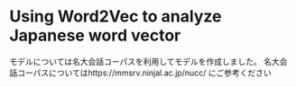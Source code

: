 # Using Word2Vec to analyze Japanese word vector 
モデルについては名大会話コーパスを利用してモデルを作成しました。
名大会話コーパスについてはhttps://mmsrv.ninjal.ac.jp/nucc/ にご参考ください
